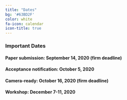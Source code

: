 ```yaml
---
title: "Dates"
bg: '#63BD2F'
color: white
fa-icon: calendar
icon-title: true
---
```


### Important Dates

#### Paper submission: **September 14, 2020** (firm deadline)

#### Acceptance notification: **October 5, 2020**

#### Camera-ready: **October 16, 2020** (firm deadline)

#### Workshop: **December 7-11, 2020**

<!---
#### Paper submission: <s>August 28, 2019</s> **September 20, 2019**
--->